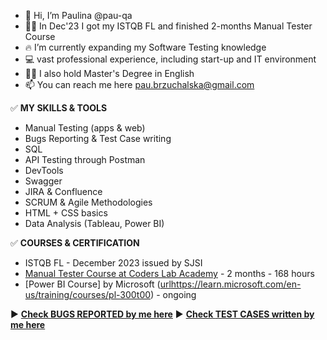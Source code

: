 - 👋 Hi, I’m Paulina @pau-qa
- 👩‍💼 In Dec'23 I got my ISTQB FL and finished 2-months Manual Tester Course
- 🔥 I’m currently expanding my Software Testing knowledge
- 💻 vast professional experience, including start-up and IT environment
- 👩‍🎓 I also hold Master's Degree in English 
- 📫 You can reach me here pau.brzuchalska@gmail.com

✅ **MY SKILLS & TOOLS**

- Manual Testing (apps & web)
- Bugs Reporting & Test Case writing
- SQL
- API Testing through Postman
- DevTools
- Swagger
- JIRA & Confluence
- SCRUM & Agile Methodologies
- HTML + CSS basics
- Data Analysis (Tableau, Power BI)

✅ **COURSES & CERTIFICATION**
- ISTQB FL - December 2023 issued by SJSI
- [Manual Tester Course at Coders Lab Academy]([url](https://coderslab.pl/pl/tester-manualny)https://coderslab.pl/pl/tester-manualny) - 2 months - 168 hours 
- [Power BI Course] by Microsoft ([url](https://learn.microsoft.com/en-us/training/courses/pl-300t00)https://learn.microsoft.com/en-us/training/courses/pl-300t00) - ongoing

 :arrow_forward: <a href="https://github.com/pau-qa/Bug-Reports"><b>Check **BUGS REPORTED** by me here</b></a>
 :arrow_forward: <a href="https://github.com/pau-qa/Test-Cases-"><b>Check **TEST CASES** written by me here</b></a>



